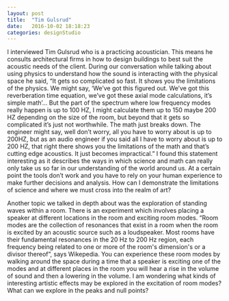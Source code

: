 ```yaml
---
layout: post
title:  "Tim Gulsrud"
date:   2016-10-02 18:18:23
categories: designStudio
---
```


I interviewed Tim Gulsrud who is a practicing acoustician.  This means he consults architectural firms in how to design buildings to best suit the acoustic needs of the client.  During our conversation while talking about using physics to understand how the sound is interacting with the physical space he said, “It gets so complicated so fast.  It shows you the limitations of the physics.  We might say, ‘We’ve got this figured out.  We’ve got this reverberation time equation, we’ve got these axial mode calculations, it’s simple math’… But the part of the spectrum where low frequency modes really happen is up to 100 HZ, I might calculate them up to 150 maybe 200 HZ depending on the size of the room, but beyond that it gets so complicated it’s just not worthwhile.  The math just breaks down.  The engineer might say, well don’t worry, all you have to worry about is up to 200HZ, but as an audio engineer if you said all I have to worry about is up to 200 HZ, that right there shows you the limitations of the math and that’s cutting edge acoustics.  It just becomes impractical.”  I found this statement interesting as it describes the ways in which science and math can really only take us so far in our understanding of the world around us.  At a certain point the tools don’t work and you have to rely on your human experience to make further decisions and analysis.  How can I demonstrate the limitations of science and where we must cross into the realm of art?  

Another topic we talked in depth about was the exploration of standing waves within a room.  There is an experiment which involves placing a speaker at different locations in the room and exciting room modes.  “Room modes are the collection of resonances that exist in a room when the room is excited by an acoustic source such as a loudspeaker. Most rooms have their fundamental resonances in the 20 Hz to 200 Hz region, each frequency being related to one or more of the room's dimension's or a divisor thereof”, says Wikepedia.  You can experience these room modes by walking around the space during a time that a speaker is exciting one of the modes and at different places in the room you will hear a rise in the volume of sound and then a lowering in the volume.  I am wondering what kinds of interesting artistic effects may be explored in the excitation of room modes?  What can we explore in the peaks and null points?  
